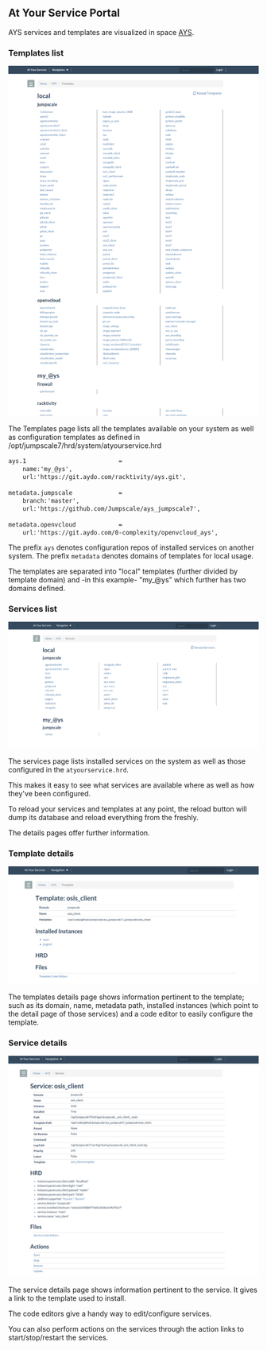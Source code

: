 ## At Your Service Portal

AYS services and templates are visualized in space [AYS](http://localhost:82/AYS).


### Templates list

![Templates](AYS-Templates.png)

The Templates page lists all the templates available on your system as well as configuration templates as defined in /opt/jumpscale7/hrd/system/atyourservice.hrd

```
ays.1                          =
    name:'my_@ys',
    url:'https://git.aydo.com/racktivity/ays.git',

metadata.jumpscale             =
    branch:'master',
    url:'https://github.com/Jumpscale/ays_jumpscale7',

metadata.openvcloud            =
    url:'https://git.aydo.com/0-complexity/openvcloud_ays',

```

The prefix `ays` denotes configuration repos of installed services on another system.
The prefix `metadata` denotes domains of templates for local usage.


The templates are separated into "local" templates (further divided by template domain) and -in this example- "my_@ys" which further has two domains defined.

### Services list

![Services](AYS-Services.png)

The services page lists installed services on the system as well as those configured in the `atyourservice.hrd`.


This makes it easy to see what services are available where as well as how they've been configured.


To reload your services and templates at any point, the reload button will dump its database and reload everything from the freshly.

The details pages offer further information.
### Template details

![](Template-details.png)

The templates details page shows information pertinent to the template; such as its domain, name, metadata path, installed instances (which point to the detail page of those services) and a code editor to easily configure the template.

### Service details

![](Service-details.png)

The service details page shows information pertinent to the service.
It gives a link to the template used to install.

The code editors give a handy way to edit/configure services.

You can also perform actions on the services through the action links to start/stop/restart the services.


